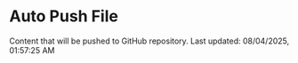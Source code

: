 # Auto Push File

Content that will be pushed to GitHub repository.
Last updated: 08/04/2025, 01:57:25 AM